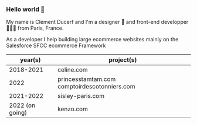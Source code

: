 ### Hello world 👋

My name is Clément Ducerf and I'm a designer 🎨 and front-end developper 👨🏻‍💻 from Paris, France.

As a developer I help building large ecommerce websites mainly on the Salesforce SFCC ecommerce Framework

| year(s)   | project(s)  |
| ------------ | ------------ |
|  2018-2021 |  celine.com |
| 2022 | princesstamtam.com comptoirdescotonniers.com |
|   2021-2022 |  sisley-paris.com |
|   2022 (on going)|  kenzo.com |
